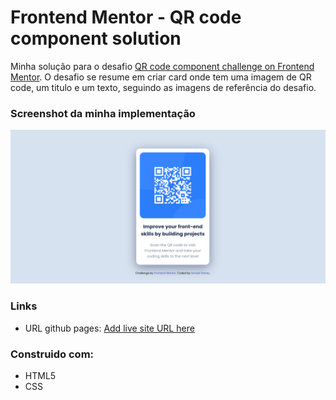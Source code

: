 # Frontend Mentor - QR code component solution

Minha solução para o desafio [QR code component challenge on Frontend Mentor](https://www.frontendmentor.io/challenges/qr-code-component-iux_sIO_H). O desafio se resume em criar card onde tem uma imagem de QR code, um titulo e um texto, seguindo as imagens de referência do desafio.

### Screenshot da minha implementação

![](./images/Screenshot.png)


### Links

- URL github pages: [Add live site URL here](https://your-live-site-url.com)

### Construido com:

- HTML5
- CSS




